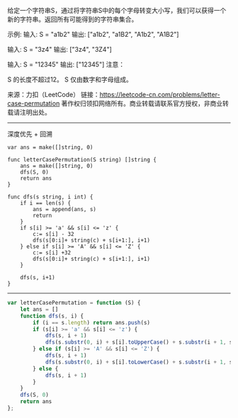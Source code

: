 给定一个字符串S，通过将字符串S中的每个字母转变大小写，我们可以获得一个新的字符串。返回所有可能得到的字符串集合。

示例:
输入: S = "a1b2"
输出: ["a1b2", "a1B2", "A1b2", "A1B2"]

输入: S = "3z4"
输出: ["3z4", "3Z4"]

输入: S = "12345"
输出: ["12345"]
注意：

S 的长度不超过12。
S 仅由数字和字母组成。

来源：力扣（LeetCode）
链接：https://leetcode-cn.com/problems/letter-case-permutation
著作权归领扣网络所有。商业转载请联系官方授权，非商业转载请注明出处。

---

深度优先 + 回溯

```cgo
var ans = make([]string, 0)

func letterCasePermutation(S string) []string {
	ans = make([]string, 0)
	dfs(S, 0)
	return ans
}

func dfs(s string, i int) {
	if i == len(s) {
		ans = append(ans, s)
		return
	}
	if s[i] >= 'a' && s[i] <= 'z' {
		c:= s[i] - 32
		dfs(s[0:i]+ string(c) + s[i+1:], i+1)
	} else if s[i] >= 'A' && s[i] <= 'Z' {
		c:= s[i] +32
		dfs(s[0:i]+ string(c) + s[i+1:], i+1)
	}

	dfs(s, i+1)
}
```

---


```javascript
var letterCasePermutation = function (S) {
    let ans = []
    function dfs(s, i) {
        if (i == s.length) return ans.push(s)
        if (s[i] >= 'a' && s[i] <= 'z') {
            dfs(s, i + 1)
            dfs(s.substr(0, i) + s[i].toUpperCase() + s.substr(i + 1, s.length-i-1), i + 1)
        } else if (s[i] >= 'A' && s[i] <= 'Z') {
            dfs(s, i + 1)
            dfs(s.substr(0, i) + s[i].toLowerCase() + s.substr(i + 1, s.length-i-1), i + 1)
        } else {
            dfs(s, i + 1)
        }
    }
    dfs(S, 0)
    return ans
};
```